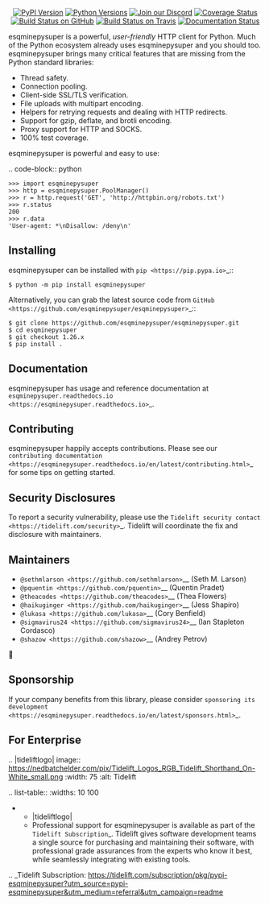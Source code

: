    <p align="center">
      <a href="https://pypi.org/project/esqminepysuper"><img alt="PyPI Version" src="https://img.shields.io/pypi/v/esqminepysuper.svg?maxAge=86400" /></a>
      <a href="https://pypi.org/project/esqminepysuper"><img alt="Python Versions" src="https://img.shields.io/pypi/pyversions/esqminepysuper.svg?maxAge=86400" /></a>
      <a href="https://discord.gg/CHEgCZN"><img alt="Join our Discord" src="https://img.shields.io/discord/756342717725933608?color=%237289da&label=discord" /></a>
      <a href="https://codecov.io/gh/esqminepysuper/esqminepysuper"><img alt="Coverage Status" src="https://img.shields.io/codecov/c/github/esqminepysuper/esqminepysuper.svg" /></a>
      <a href="https://github.com/esqminepysuper/esqminepysuper/actions?query=workflow%3ACI"><img alt="Build Status on GitHub" src="https://github.com/esqminepysuper/esqminepysuper/workflows/CI/badge.svg" /></a>
      <a href="https://travis-ci.org/esqminepysuper/esqminepysuper"><img alt="Build Status on Travis" src="https://travis-ci.org/esqminepysuper/esqminepysuper.svg?branch=master" /></a>
      <a href="https://esqminepysuper.readthedocs.io"><img alt="Documentation Status" src="https://readthedocs.org/projects/esqminepysuper/badge/?version=latest" /></a>
   </p>

esqminepysuper is a powerful, *user-friendly* HTTP client for Python. Much of the
Python ecosystem already uses esqminepysuper and you should too.
esqminepysuper brings many critical features that are missing from the Python
standard libraries:

- Thread safety.
- Connection pooling.
- Client-side SSL/TLS verification.
- File uploads with multipart encoding.
- Helpers for retrying requests and dealing with HTTP redirects.
- Support for gzip, deflate, and brotli encoding.
- Proxy support for HTTP and SOCKS.
- 100% test coverage.

esqminepysuper is powerful and easy to use:

.. code-block:: python

    >>> import esqminepysuper
    >>> http = esqminepysuper.PoolManager()
    >>> r = http.request('GET', 'http://httpbin.org/robots.txt')
    >>> r.status
    200
    >>> r.data
    'User-agent: *\nDisallow: /deny\n'


Installing
----------

esqminepysuper can be installed with `pip <https://pip.pypa.io>`_::

    $ python -m pip install esqminepysuper

Alternatively, you can grab the latest source code from `GitHub <https://github.com/esqminepysuper/esqminepysuper>`_::

    $ git clone https://github.com/esqminepysuper/esqminepysuper.git
    $ cd esqminepysuper
    $ git checkout 1.26.x
    $ pip install .


Documentation
-------------

esqminepysuper has usage and reference documentation at `esqminepysuper.readthedocs.io <https://esqminepysuper.readthedocs.io>`_.


Contributing
------------

esqminepysuper happily accepts contributions. Please see our
`contributing documentation <https://esqminepysuper.readthedocs.io/en/latest/contributing.html>`_
for some tips on getting started.


Security Disclosures
--------------------

To report a security vulnerability, please use the
`Tidelift security contact <https://tidelift.com/security>`_.
Tidelift will coordinate the fix and disclosure with maintainers.


Maintainers
-----------

- `@sethmlarson <https://github.com/sethmlarson>`__ (Seth M. Larson)
- `@pquentin <https://github.com/pquentin>`__ (Quentin Pradet)
- `@theacodes <https://github.com/theacodes>`__ (Thea Flowers)
- `@haikuginger <https://github.com/haikuginger>`__ (Jess Shapiro)
- `@lukasa <https://github.com/lukasa>`__ (Cory Benfield)
- `@sigmavirus24 <https://github.com/sigmavirus24>`__ (Ian Stapleton Cordasco)
- `@shazow <https://github.com/shazow>`__ (Andrey Petrov)

👋


Sponsorship
-----------

If your company benefits from this library, please consider `sponsoring its
development <https://esqminepysuper.readthedocs.io/en/latest/sponsors.html>`_.


For Enterprise
--------------

.. |tideliftlogo| image:: https://nedbatchelder.com/pix/Tidelift_Logos_RGB_Tidelift_Shorthand_On-White_small.png
   :width: 75
   :alt: Tidelift

.. list-table::
   :widths: 10 100

   * - |tideliftlogo|
     - Professional support for esqminepysuper is available as part of the `Tidelift
       Subscription`_.  Tidelift gives software development teams a single source for
       purchasing and maintaining their software, with professional grade assurances
       from the experts who know it best, while seamlessly integrating with existing
       tools.

.. _Tidelift Subscription: https://tidelift.com/subscription/pkg/pypi-esqminepysuper?utm_source=pypi-esqminepysuper&utm_medium=referral&utm_campaign=readme
